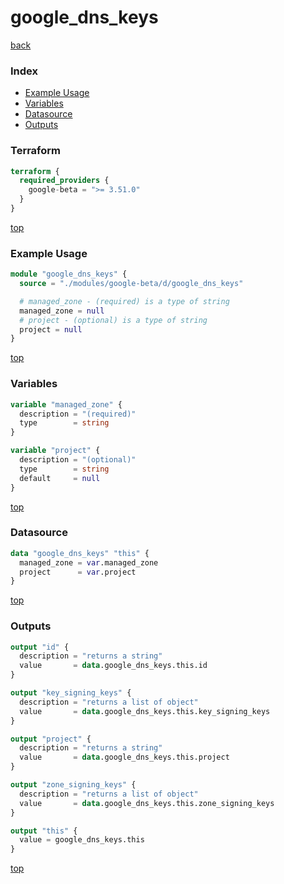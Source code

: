 # google_dns_keys

[back](../google-beta.md)

### Index

- [Example Usage](#example-usage)
- [Variables](#variables)
- [Datasource](#datasource)
- [Outputs](#outputs)

### Terraform

```terraform
terraform {
  required_providers {
    google-beta = ">= 3.51.0"
  }
}
```

[top](#index)

### Example Usage

```terraform
module "google_dns_keys" {
  source = "./modules/google-beta/d/google_dns_keys"

  # managed_zone - (required) is a type of string
  managed_zone = null
  # project - (optional) is a type of string
  project = null
}
```

[top](#index)

### Variables

```terraform
variable "managed_zone" {
  description = "(required)"
  type        = string
}

variable "project" {
  description = "(optional)"
  type        = string
  default     = null
}
```

[top](#index)

### Datasource

```terraform
data "google_dns_keys" "this" {
  managed_zone = var.managed_zone
  project      = var.project
}
```

[top](#index)

### Outputs

```terraform
output "id" {
  description = "returns a string"
  value       = data.google_dns_keys.this.id
}

output "key_signing_keys" {
  description = "returns a list of object"
  value       = data.google_dns_keys.this.key_signing_keys
}

output "project" {
  description = "returns a string"
  value       = data.google_dns_keys.this.project
}

output "zone_signing_keys" {
  description = "returns a list of object"
  value       = data.google_dns_keys.this.zone_signing_keys
}

output "this" {
  value = google_dns_keys.this
}
```

[top](#index)